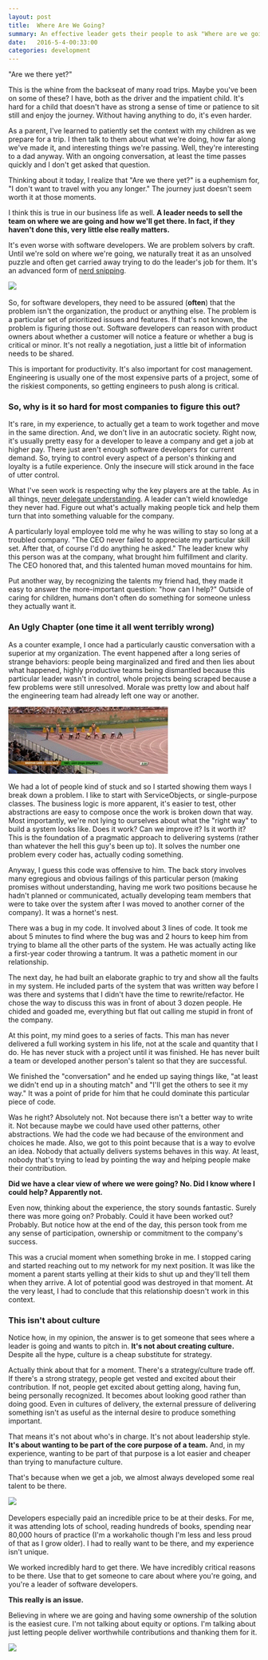 ```yaml
---
layout: post
title:  Where Are We Going?
summary: An effective leader gets their people to ask "Where are we going and how can I help?"  These are lessons learned from effective and frustrating experiences delivering software systems for over 20 years in the business.
date:   2016-5-4-00:33:00
categories: development
---
```


"Are we there yet?"

This is the whine from the backseat of many road trips.  Maybe you've been on some of these?  I have, both as the driver and the impatient child.  It's hard for a child that doesn't have as strong a sense of time or patience to sit still and enjoy the journey.  Without having anything to do, it's even harder.

As a parent, I've learned to patiently set the context with my children as we prepare for a trip.  I then talk to them about what we're doing, how far along we've made it, and interesting things we're passing.  Well, they're interesting to a dad anyway.  With an ongoing conversation, at least the time passes quickly and I don't get asked that question.

Thinking about it today, I realize that "Are we there yet?" is a euphemism for, "I don't want to travel with you any longer."  The journey just doesn't seem worth it at those moments.

I think this is true in our business life as well.  **A leader needs to sell the team on where we are going and how we'll get there.  In fact, if they haven't done this, very little else really matters.**

It's even worse with software developers.  We are problem solvers by craft.  Until we're sold on where we're going, we naturally treat it as an unsolved puzzle and often get carried away trying to do the leader's job for them.  It's an advanced form of [nerd snipping](https://xkcd.com/356/).

<img src="https://imgs.xkcd.com/comics/nerd_sniping.png" height="400px" />

So, for software developers, they need to be assured (**often**) that the problem isn't the organization, the product or anything else.  The problem is a particular set of prioritized issues and features.  If that's not known, the problem is figuring those out.  Software developers can reason with product owners about whether a customer will notice a feature or whether a bug is critical or minor.  It's not really a negotiation, just a little bit of information needs to be shared.

This is important for productivity.  It's also important for cost management.  Engineering is usually one of the most expensive parts of a project, some of the riskiest components, so getting engineers to push along is critical.

### So, why is it so hard for most companies to figure this out?

It's rare, in my experience, to actually get a team to work together and move in the same direction.  And, we don't live in an autocratic society.  Right now, it's usually pretty easy for a developer to leave a company and get a job at higher pay.  There just aren't enough software developers for current demand.  So, trying to control every aspect of a person's thinking and loyalty is a futile experience.  Only the insecure will stick around in the face of utter control.

What I've seen work is respecting why the key players are at the table.  As in all things, [never delegate understanding](http://www.eamesoffice.com/the-work/never-delegate-understanding/).  A leader can't wield knowledge they never had.  Figure out what's actually making people tick and help them turn that into something valuable for the company.

A particularly loyal employee told me why he was willing to stay so long at a troubled company.  "The CEO never failed to appreciate my particular skill set.  After that, of course I'd do anything he asked."  The leader knew why this person was at the company, what brought him fulfillment and clarity.  The CEO honored that, and this talented human moved mountains for him.

Put another way, by recognizing the talents my friend had, they made it easy to answer the more-important question: "how can I help?"  Outside of caring for children, humans don't often do something for someone unless they actually want it.

### An Ugly Chapter (one time it all went terribly wrong)

As a counter example, I once had a particularly caustic conversation with a superior at my organization.  The event happened after a long series of strange behaviors: people being marginalized and fired and then lies about what happened, highly productive teams being dismantled because this particular leader wasn't in control, whole projects being scraped because a few problems were still unresolved.  Morale was pretty low and about half the engineering team had already left one way or another.

<img src="/images/the_dictator.gif" />

We had a lot of people kind of stuck and so I started showing them ways I break down a problem.  I like to start with ServiceObjects, or single-purpose classes.  The business logic is more apparent, it's easier to test, other abstractions are easy to compose once the work is broken down that way.  Most importantly, we're not lying to ourselves about what the "right way" to build a system looks like.  Does it work?  Can we improve it?  Is it worth it?  This is the foundation of a pragmatic approach to delivering systems (rather than whatever the hell this guy's been up to).  It solves the number one problem every coder has, actually coding something.

Anyway, I guess this code was offensive to him.  The back story involves many egregious and obvious failings of this particular person (making promises without understanding, having me work two positions because he hadn't planned or communicated, actually developing team members that were to take over the system after I was moved to another corner of the company).  It was a hornet's nest.

There was a bug in my code.  It involved about 3 lines of code.  It took me about 5 minutes to find where the bug was and 2 hours to keep him from trying to blame all the other parts of the system.  He was actually acting like a first-year coder throwing a tantrum.  It was a pathetic moment in our relationship.

The next day, he had built an elaborate graphic to try and show all the faults in my system.  He included parts of the system that was written way before I was there and systems that I didn't have the time to rewrite/refactor.  He chose the way to discuss this was in front of about 3 dozen people.  He chided and goaded me, everything but flat out calling me stupid in front of the company.

At this point, my mind goes to a series of facts.  This man has never delivered a full working system in his life, not at the scale and quantity that I do.  He has never stuck with a project until it was finished.  He has never built a team or developed another person's talent so that they are successful.

We finished the "conversation" and he ended up saying things like, "at least we didn't end up in a shouting match" and "I'll get the others to see it my way."  It was a point of pride for him that he could dominate this particular piece of code.

Was he right?  Absolutely not.  Not because there isn't a better way to write it.  Not because maybe we could have used other patterns, other abstractions.  We had the code we had because of the environment and choices he made.  Also, we got to this point because that is a way to evolve an idea.  Nobody that actually delivers systems behaves in this way.  At least, nobody that's trying to lead by pointing the way and helping people make their contribution.

**Did we have a clear view of where we were going?  No.  Did I know where I could help?  Apparently not.**

Even now, thinking about the experience, the story sounds fantastic.  Surely there was more going on?  Probably.  Could it have been worked out?  Probably.  But notice how at the end of the day, this person took from me any sense of participation, ownership or commitment to the company's success.

This was a crucial moment when something broke in me.  I stopped caring and started reaching out to my network for my next position.  It was like the moment a parent starts yelling at their kids to shut up and they'll tell them when they arrive.  A lot of potential good was destroyed in that moment.  At the very least, I had to conclude that this relationship doesn't work in this context.

### This isn't about culture

Notice how, in my opinion, the answer is to get someone that sees where a leader is going and wants to pitch in.  **It's not about creating culture.**  Despite all the hype, culture is a cheap substitute for strategy.

Actually think about that for a moment.  There's a strategy/culture trade off.  If there's a strong strategy, people get vested and excited about their contribution.  If not, people get excited about getting along, having fun, being personally recognized.  It becomes about looking good rather than doing good.  Even in cultures of delivery, the external pressure of delivering something isn't as useful as the internal desire to produce something important.

That means it's not about who's in charge.  It's not about leadership style.  **It's about wanting to be part of the core purpose of a team.**  And, in my experience, wanting to be part of that purpose is a lot easier and cheaper than trying to manufacture culture.

That's because when we get a job, we almost always developed some real talent to be there.

<img src="http://i.imgur.com/Ihgu0xe.gif" />

Developers especially paid an incredible price to be at their desks.  For me, it was attending lots of school, reading hundreds of books, spending near 80,000 hours of practice (I'm a workaholic though I'm less and less proud of that as I grow older).  I had to really want to be there, and my experience isn't unique.

We worked incredibly hard to get there.  We have incredibly critical reasons to be there.  Use that to get someone to care about where you're going, and you're a leader of software developers.

**This really is an issue.**

Believing in where we are going and having some ownership of the solution is the easiest cure.  I'm not talking about equity or options.  I'm talking about just letting people deliver worthwhile contributions and thanking them for it.

<img src="http://i.imgur.com/b3SwpNR.jpg" />
